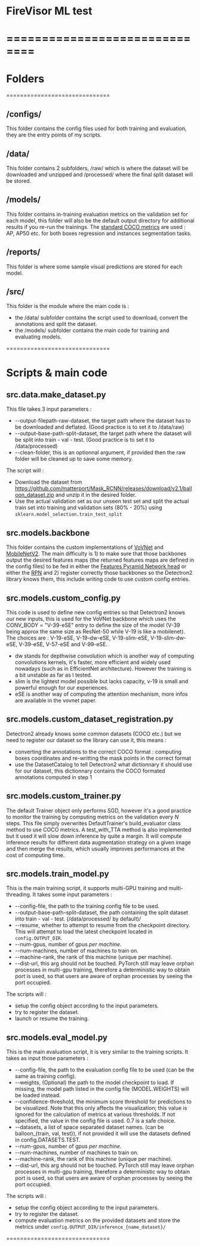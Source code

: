 # FireVisor ML test
==============================
==============================


# Folders 

==============================


## /configs/

This folder contains the config files used for both training and evaluation, they are the entry points of my scripts.

## /data/

This folder contains 2 subfolders, /raw/ which is where the dataset will be downloaded and unzipped and /processed/ where the final split dataset will be stored.


## /models/

This folder contains in-training evaluation metrics on the validation set for each model, this folder will also be the default output directory for additional results if you re-run the trainings. The [standard COCO metrics](https://medium.com/@jonathan_hui/map-mean-average-precision-for-object-detection-45c121a31173) are used : AP, AP50 etc. for both boxes regression and instances segmentation tasks.

## /reports/

This folder is where some sample visual predictions are stored for each model.

## /src/

This folder is the module where the main code is : 
- the /data/ subfolder contains the script used to download, convert the annotations and split the dataset.
- the /models/ subfolder contains the main code for training and evaluating models.

==============================

# Scripts & main code

## src.data.make_dataset.py

This file takes 3 input parameters :
- --output-filepath-raw-dataset, the target path where the dataset has to be downloaded and deflated. (Good practice is to set it to /data/raw)
- --output-base-path-split-dataset, the target path where the dataset will be split into train - val - test. (Good practice is to set it to /data/processed)
- --clean-folder, this is an optionnal argument, if provided then the raw folder will be cleaned up to save some memory.

The script will : 
- Download the dataset from https://github.com/matterport/Mask_RCNN/releases/download/v2.1/balloon_dataset.zip and unzip it in the desired folder.
- Use the actual validation set as our unseen test set and split the actual train set into training and validation sets (80% - 20%) using `sklearn.model_selection.train_test_split`


## src.models.backbone

This folder contains the custom implementations of [VoVNet](https://arxiv.org/abs/1904.09730) and [MobileNetV2](https://arxiv.org/abs/1801.04381). The main difficulty is 1) to make sure that those backbones output the desired features maps (the returned features maps are defined in the config files) to be fed in either the [Features Pyramid Network head](https://arxiv.org/abs/1612.03144) or either the [RPN](https://arxiv.org/abs/1703.06870) and 2) register correctly those backbones so the Detectron2 library knows them, this include writing code to use custom config entries.

## src.models.custom_config.py

This code is used to define new config entries so that Detectron2 knows our new inputs, this is used for the VoVNet backbone which uses the CONV_BODY = "V-39-eSE" entry to define the size of the model (V-39 being approx the same size as ResNet-50 while V-19 is like a mobilenet). The choices are : V-19-eSE, V-19-dw-eSE, V-19-slim-eSE, V-19-slim-dw-eSE, V-39-eSE, V-57-eSE and V-99-eSE.

- dw stands for depthwise convolution which is another way of computing convolutions kernels, it's faster, more efficient and widely used nowadays (such as in EfficientNet architecture). However the training is a bit unstable as far as I tested.
- slim is the lightest model possible but lacks capacity, v-19 is small and powerful enough for our experiences.
- eSE is another way of computing the attention mechanism, more infos are available in the vovnet paper.

## src.models.custom_dataset_registration.py

Detectron2 already knows some common datasets (COCO etc.) but we need to register our dataset so the library can use it, this means :
- converting the annotations to the correct COCO format : computing boxes coordinates and re-writting the mask points in the correct format
- use the DatasetCatalog to tell Detectron2 what dictionnary it should use for our dataset, this dictionnary contains the COCO formated annotations computed in step 1

## src.models.custom_trainer.py

The default Trainer object only performs SGD, however it's a good practice to monitor the training by computing metrics on the validation every $N$ steps. This file simply overwrites DefaultTrainer's build_evaluator class method to use COCO metrics. A test_with_TTA method is also implemented but it used it will slow down inference by quite a margin. It will compute inference results for different data augmentation strategy on a given image and then merge the results, which usually improves performances at the cost of computing time.

## src.models.train_model.py

This is the main training script, it supports multi-GPU training and multi-threading. It takes some input parameters : 
- --config-file, the path to the training config file to be used.
- --output-base-path-split-dataset, the path containing the split dataset into train - val - test. (/data/processed/ by default)/
- --resume, whether to attempt to resume from the checkpoint directory. This will attempt to load the latest checkpoint located in `config.OUTPUT_DIR`.
- --num-gpus, number of gpus *per machine*.
- --num-machines, number of machines to train on.
- --machine-rank, the rank of this machine (unique per machine).
- --dist-url, this arg should not be touched. PyTorch still may leave orphan processes in multi-gpu training, therefore a deterministic way to obtain port is used, so that users are aware of orphan processes by seeing the port occupied.

The scripts will :
- setup the config object according to the input parameters.
- try to register the dataset.
- launch or resume the training.

## src.models.eval_model.py

This is the main evaluation script, it is very similar to the training scripts. It takes as input those parameters : 
- --config-file, the path to the evaluation config file to be used (can be the same as training config).
- --weights, (Optional) the path to the model checkpoint to load. If missing, the model path listed in the config file (MODEL.WEIGHTS) will be loaded instead.
- --confidence-threshold, the minimum score threshold for predictions to be visualized. Note that this only affects the visualization; this value is ignored for the calculation of metrics at various thresholds. If not specified, the value in the config file is used. 0.7 is a safe choice.
- --datasets, a list of space separated dataset names. (can be balloon_{train, val, test}), if not provided it will use the datasets defined in config.DATASETS.TEST.
 - --num-gpus, number of gpus *per machine*.
- --num-machines, number of machines to train on.
- --machine-rank, the rank of this machine (unique per machine).
- --dist-url, this arg should not be touched. PyTorch still may leave orphan processes in multi-gpu training, therefore a deterministic way to obtain port is used, so that users are aware of orphan processes by seeing the port occupied.

The scripts will :
- setup the config object according to the input parameters.
- try to register the dataset.
- compute evaluation metrics on the provided datasets and store the metrics under `config.OUTPUT_DIR/inference_{name_dataset}/`


==============================

